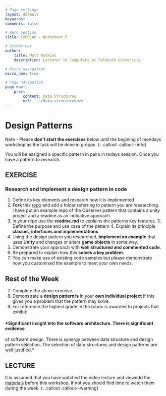 ```yaml
---
# Page settings
layout: default
keywords:
comments: false

# Hero section
title: COMP140 - Worksheet 5

# Author box
author:
    title: Matt Watkins
    description: Lecturer in Computing at Falmouth University

# Micro navigation
micro_nav: true

# Page navigation
page_nav:
    prev:
        content: Data Structures
        url: '../data-structures-ws'
---
```


# Design Patterns

Note - Please **don't start the exercises** below until the begining of mondays workshop as the task will be done in groups.
{: .callout .callout--info}

You will be assigned a specific pattern in pairs in todays session. Once you have a pattern to research.

## EXERCISE
### Research and Implement a design pattern in code

1. Define its key elements and research how it is implemented
2. **Fork** this [repo](https://github.falmouth.ac.uk/Matt-Watkins/COMP140-Design-Patterns) and add a folder referring to pattern you are researching. I have put an example repo of the Observer pattern that contains a unity project and a readme as an indicative approach.
3. In your repo use the **readme.md** to explains the patterns key features.
	3. Define the purpose and use case of the pattern
	4. Explain its principle **classes, interfaces and implementations**
4. Using the design pattern you researched, **implement an example** that uses **Unity** and changes or alters **game objects** in some way.
5. Demonstrate your approach with **well structured and commented code**.
6. Be prepared to explain how this **solves a key problem**.
7. You can make use of existing code samples but please demonstrate how you customised the example to meet your own needs.


## Rest of the Week

7. Complete the above exercise.
8. Demonstrate a **design pattern/s** in your **own Individual project** if this gives you a problem that the pattern may solve.
9. For reference the highest grade in the rubric is awarded to projects that exhibit:
#### *Significant insight into the software architecture. There is significant evidence  
of software design. There is synergy between data structure and design pattern selection.  The selection of data structures and design patterns are well justified.*


## LECTURE

It is assumed that you have watched the video lecture and viewedd the [materials](design-patterns-lm) before this workshop. If not you should find time to watch them during the week. 
{: .callout .callout--warning}

<!--stackedit_data:
eyJoaXN0b3J5IjpbMTk0MzU0ODMxOCwtNjQ3OTYyMTg4LC0xOD
YwNzE5Njk0LC0xMzQwOTU4NTYyLC01NzQ3NzA3MTldfQ==
-->